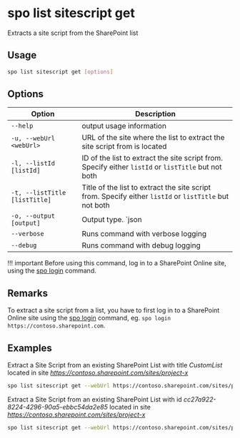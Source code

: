 # spo list sitescript get

Extracts a site script from the SharePoint list

## Usage

```sh
spo list sitescript get [options]
```

## Options

Option|Description
------|-----------
`--help`|output usage information
`-u, --webUrl <webUrl>`|URL of the site where the list to extract the site script from is located
`-l, --listId [listId]`|ID of the list to extract the site script from. Specify either `listId` or `listTitle` but not both
`-t, --listTitle [listTitle]`|Title of the list to extract the site script from. Specify either `listId` or `listTitle` but not both
`-o, --output [output]`|Output type. `json|text`. Default `text`
`--verbose`|Runs command with verbose logging
`--debug`|Runs command with debug logging

!!! important
    Before using this command, log in to a SharePoint Online site, using the [spo login](../login.md) command.

## Remarks

To extract a site script from a list, you have to first log in to a SharePoint Online site using the [spo login](../login.md) command, eg. `spo login https://contoso.sharepoint.com`.

## Examples

  Extract a Site Script from an existing SharePoint List with title _CustomList_
  located in site _https://contoso.sharepoint.com/sites/project-x_

  ```sh
  spo list sitescript get --webUrl https://contoso.sharepoint.com/sites/project-x --listTitle ContosoList
  ```
 
  Extract a Site Script from an existing SharePoint List with id _cc27a922-8224-4296-90a5-ebbc54da2e85_
  located in site _https://contoso.sharepoint.com/sites/project-x_
      
  ```sh
  spo list sitescript get --webUrl https://contoso.sharepoint.com/sites/project-x --listId cc27a922-8224-4296-90a5-ebbc54da2e85
  ```